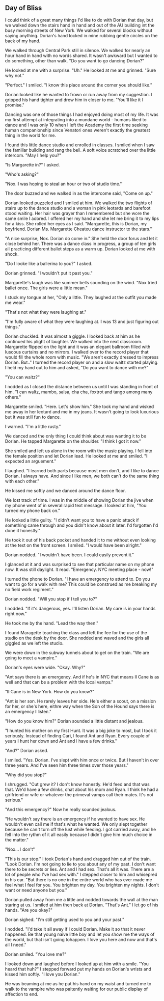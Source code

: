 ## Day of Bliss

I could think of a great many things I'd like to do with Dorian that day, but we walked down the stairs hand in hand and out of the AU building int the busy morning streets of New York.  We walked for several blocks without saying anything.  Dorian's hand locked in mine rubbing gentle circles on the back of my hand.

We walked through Central Park still in silence.  We walked for nearly an hour hand in hand with no words shared.  It wasn't awkward but I wanted to do something, other than walk.  "Do you want to go dancing Dorian?"

He looked at me with a surprise. "Uh."  He looked at me and grinned.  "Sure why not."

"Perfect."  I smiled.  "I know this place around the corner you should like."

Dorian looked like he wanted to frown or run away from my suggestion.  I gripped his hand tighter and drew him in closer to me.  "You'll like it I promise."

Dancing was one of those things I had enjoyed doing most of my life.  It was my first attempt at integrating into a mundane world - humans liked to dance and I was only 10 when I left the Academy the first time seeking human companionship since Venatori ones weren't exactly the greatest thing in the world for me.

I found this little dance studio and enrolled in classes.  I smiled when I saw the familiar building and rang the bell.  A soft voice scratched over the little intercom.  "May I help you?"

"Is Margarette in?"  I asked.

"Who's asking?"  

"Nox.  I was hoping to steal an hour or two of studio time."

The door buzzed and we walked in as the intercome said, "Come on up."

Dorian looked puzzeled and I smiled at him. We walked the two flights of stairs up to the dance studio and a woman in pink leotards and barefoot stood waiting.  Her hair was grayer than I remembered but she wore the same smile I adored.  I offered her my hand and she let me bring it to my lips for a kiss.  She rolled her eyes as I said.  "Margarette, this is Dorian, my boyfriend.  Dorian Ms. Margarette Cheateu dance instructor to the stars."

"A nice surprise, Nox.  Dorian do come in."  She held the door forus and let it close behind her.  There was a dance class in progress, a group of ten girls all practicing different ballet steps as a warm up.  Dorian looked at me with shock.

"Do I looke like a ballerina to you?"  I asked.

Dorian grinned.  "I wouldn't put it past you."

Margarette's laugh was like summer bells sounding on the wind.  "Nox tried ballet once.  The girls were a little mean."

I stuck my tongue at her, "Only a little.  They laughed at the outfit you made me wear."

"That's not what they were laughing at."

"I'm fully aware of what they were laughing at.  I was 13 and just figuring out things."

Dorian chuckled.  It was almost a giggle.  I looked back at him as he continued his plight of laughter.  We walked into the next classroom.  Margarette flipped on the light and it was an elegant ballroom filled with luscous curtains and no mirrors.  I walked over to the record player that would fill the whole room with music.  "We aren't exactly dressed to impress Dorian. But.." I turned the record player on and a slow waltz started playing.  I held my hand out to him and asked, "Do you want to dance with me?"

"You can waltz?"  

I nodded as I closed the distance between us until I was standing in front of him.  "I can waltz, mambo, salsa, cha cha, foxtrot and tango among many others."

Margarette smiled.  "Here.  Let's show him."  She took my hand and wisked me away in her leotard and me in my jeans.  It wasn't going to look luxurious but it was still fun to dance.

I warned.  "I'm a little rusty."

We danced and the only thing I could think about was wanting it to be Dorian.  He tapped Margarette on the shoulder.  "I think I got it now."

She smiled and left us alone in the room with the music playing.  I fell into the female position and let Dorian lead.  He looked at me and smiled.  "I expected an arguement."

I laughed.  "I learned both parts because most men don't, and I like to dance Dorian.  I always have.  And since I like men, we both can't do the same thing with each other."

He kissed me softly and we danced around the dance floor.

We lost track of time.  I was in the middle of showing Dorian the jive when my phone went of in several rapid text message.  I looked at him, "You turned my phone back on."

He looked a little guilty.  "I didn't want you to have a panic attack if something came through and you didn't know about it later.  I'd forgotten I'd done it honestly."

He took it out of his back pocket and handed it to me without even looking at the text on the front screen.  I smiled.  "I would have been alright."

Dorian nodded.  "I wouldn't have been.  I could easily prevent it."

I glanced at it and was surprised to see that particular name on my phone now.  It was still daylight.  It read.  "Emergency.  NYC meeting place - now!"

I turned the phone to Dorian.  "I have an emergency to attend to.  Do you want to go for a walk with me?  This could be construed as me breaking my no field work regiment."

Dorian nodded.  "Will you stop if I tell you to?"

I nodded.  "If it's dangerous, yes.  I'll listen Dorian.  My care is in your hands right now."

He took me by the hand.  "Lead the way then."

I found Maragette teaching the class and left the fee for the use of the studio on the desk by the door.  She nodded and waved and the girls all giggled as we left the studio.

We were down in the subway tunnels about to get on the train.  "We are going to meet a vampire."

Dorian's eyes were wide.  "Okay.  Why?"

"Ant says there is an emergency.  And if he's in NYC that means Il Cane is as well and that can be a problem with the local vamps."

"Il Cane is in New York.  How do you know?"

"Ant is her son.  He rarely leaves her side.  He's either a scout, on a mission for her, or she's here, eithre way when the Son of the Hound says there is an emergency I listen."

"How do you know him?"  Dorian sounded a little distant and jealous.

"I hunted his mother on my first Hunt.  It was a big joke to most, but I took it seriously.  Instead of finding Cari, I found Ant and Ryan.  Every couple of years I hunt her down and Ant and I have a few drinks."

"And?"  Dorian asked.

I smiled.  "Yes.  Dorian.  I've slept with him once or twice.  But I haven't in over three years.  And I've seen him three times over those years."

"Why did you stop?"

I shrugged.  "Out grew it?  I don't know honestly.  He'd feed and that was that.  We'd have a few drinks, chat about his mom and Ryan.  I think he had a girlfriend or wife or whatever the primeval vamps call their mates.  It's not serious."

"And this emergency?"  Now he really sounded jealous.

"He wouldn't say there is an emergency if he wanted to have sex.  He wouldn't even call me if that's what he wanted.  We only slept together because he can't turn off the lust while feeding.  I got carried away, and he fell into the rythm of it all easily because I didn't give him much choice in the matter."

"Nox... I don't"

"This is our stop."  I took Dorian's hand and dragged him out of the train.  "Look Dorian.  I'm not going to lie to you about any of my past.  I don't want there to be secrets or lies.  Ant and I had sex.  That's all it was.  There are a lot of people who I've had sex with."  I stepped closer to him and whisepred in his ear.  "But there is no one in the entire world who has ever made me feel what I feel for you.  You brighten my day.  You brighten my nights.  I don't want or need anyone but you."

Dorian pulled away from me a little and nodded towards the wall at the man staring at us.  I smiled at him then back at Dorian.  "That's Ant."  I let go of his hands.  "Are you okay?"

Dorian sighed.  "I'm still getting used to you and your past."

I nodded.  "I'd take it all away if I could Dorian.  Make it so that it never happened.  Be that young naive little boy and let you show me the ways of the world, but that isn't going tohappen.  I love you here and now and that's all I need."

Dorian smiled. "You love me?"

I looked down and laughed before I looked up at him with a smile. "You heard that huh?"  I stepped forward put my hands on Dorian's wrists and kissed him softly.  "I love you Dorian."

He was beaming at me as he put his hand on my waist and turned me to walk to the vampire who was paitently waiting for our public display of affection to end.